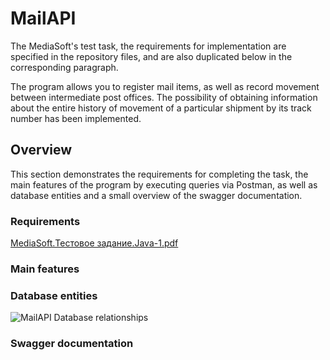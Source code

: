 # MailAPI

The MediaSoft's test task, the requirements for implementation are specified in the repository files, and are also duplicated below in the corresponding paragraph.

The program allows you to register mail items, as well as record movement between intermediate post offices. The possibility of obtaining information about the entire history of movement of a particular shipment by its track number has been implemented.


## Overview
This section demonstrates the requirements for completing the task, the main features of the program by executing queries via Postman, as well as database entities and a small overview of the swagger documentation.


### Requirements
[MediaSoft.Тестовое задание.Java-1.pdf](https://github.com/user-attachments/files/16192703/MediaSoft.Java-1.pdf)

### Main features


### Database entities
![MailAPI Database relationships](https://github.com/user-attachments/assets/1f0bef04-bb81-478d-8580-ee9e83c65a6b)


### Swagger documentation
